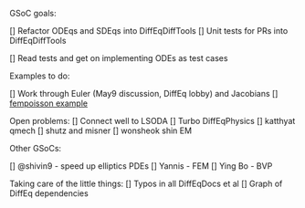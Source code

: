 GSoC goals:

[] Refactor ODEqs and SDEqs into DiffEqDiffTools
[] Unit tests for PRs into DiffEqDiffTools

[] Read tests and get on implementing ODEs as test cases



Examples to do:

[] Work through Euler (May9 discussion, DiffEq lobby)
and Jacobians
[] [fempoisson example](http://docs.juliadiffeq.org/latest/tutorials/fempoisson_example.html)

Open problems:
[] Connect well to LSODA
[] Turbo DiffEqPhysics
[] katthyat qmech
[] shutz and misner
[] wonsheok shin EM

Other GSoCs:

[] @shivin9 - speed up elliptics PDEs
[] Yannis - FEM
[] Ying Bo - BVP

Taking care of the little things:
[] Typos in all DiffEqDocs et al
[] Graph of DiffEq dependencies
